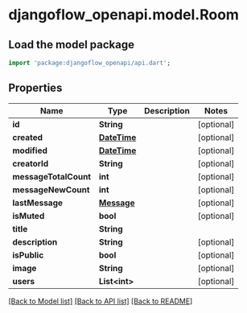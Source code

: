 # djangoflow_openapi.model.Room

## Load the model package
```dart
import 'package:djangoflow_openapi/api.dart';
```

## Properties
Name | Type | Description | Notes
------------ | ------------- | ------------- | -------------
**id** | **String** |  | [optional] 
**created** | [**DateTime**](DateTime.md) |  | [optional] 
**modified** | [**DateTime**](DateTime.md) |  | [optional] 
**creatorId** | **String** |  | [optional] 
**messageTotalCount** | **int** |  | [optional] 
**messageNewCount** | **int** |  | [optional] 
**lastMessage** | [**Message**](Message.md) |  | [optional] 
**isMuted** | **bool** |  | [optional] 
**title** | **String** |  | 
**description** | **String** |  | [optional] 
**isPublic** | **bool** |  | [optional] 
**image** | **String** |  | [optional] 
**users** | **List&lt;int&gt;** |  | [optional] 

[[Back to Model list]](../README.md#documentation-for-models) [[Back to API list]](../README.md#documentation-for-api-endpoints) [[Back to README]](../README.md)


